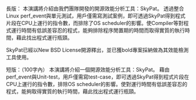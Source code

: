 長版：
本演講將介紹由我們團隊開發的開源效能分析工具：SkyPat。
透過整合Linux perf_event與單元測試，用戶僅需寫測試案例，即可透過SkyPat得到程式片段在CPU上運行的指令數，而排除了OS scheduler的影響。使Compiler等對程式運行時間有低誤差容忍的程式，能夠排除程序閒置期的時間而取得實質的執行時間，藉此找出程式運行瓶頸。

SkyPat已經以New BSD License開源釋出，並已獲bold專案採納做為其效能檢測工具使用。

短版：（100字內）
本演講將介紹一個開源效能分析工具：SkyPat。
藉由perf_event與Unit-test，用戶僅需寫test-case，即可透過SkyPat得到程式片段在CPU上運行的指令數，排除OS scheduler的影響。使對運行時間有低誤差容忍的程式，能夠取得實質的執行時間，藉此找出程式運行瓶頸。
